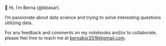 ### 
👋 Hi, I’m Berna (@bbasar).

I’m passionate about data science and trying to solve interesting questions utilizing data.

For any feedback and comments on my notebooks and/or to collaborate, please feel free to reach me at bernabsr2018@gmail.com. 

